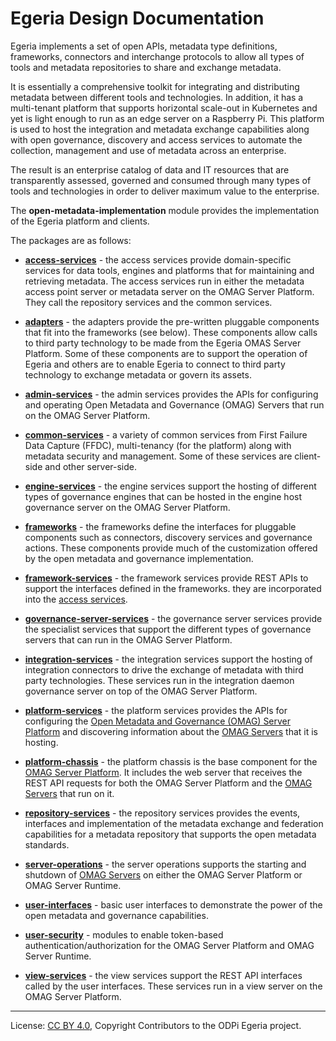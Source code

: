 <!-- SPDX-License-Identifier: CC-BY-4.0 -->
<!-- Copyright Contributors to the ODPi Egeria project. -->

# Egeria Design Documentation

Egeria implements a set of open APIs, metadata type definitions,
frameworks, connectors and interchange protocols to allow all types of tools and
metadata repositories to share and exchange metadata.

It is essentially a comprehensive toolkit for integrating and
distributing metadata between different tools and technologies.
In addition, it has a multi-tenant platform
that supports horizontal scale-out in Kubernetes and yet is light enough to run
as an edge server on a Raspberry Pi.  This platform is
used to host the integration and metadata exchange capabilities
along with open governance,
discovery and access services to automate the collection, management and
use of metadata across an enterprise.  

The result is an enterprise catalog of
data and IT resources that are transparently assessed, governed and consumed 
through many types of tools and technologies in order to
deliver maximum value to the enterprise.

The **open-metadata-implementation** module provides the implementation of the Egeria
platform and clients.

The packages are as follows:

* **[access-services](access-services)** - the access services provide domain-specific services for data tools, engines
and platforms that for maintaining and retrieving metadata.  The access services run in either the metadata access
point server or metadata server on the OMAG Server Platform.  They call the repository services
and the common services.

* **[adapters](adapters)** - the adapters provide the pre-written pluggable components that fit into the frameworks
(see below).  These components allow calls to third party technology to be made from the Egeria
OMAS Server Platform.  Some of these components are to support the operation of Egeria and others are to enable
Egeria to connect to third party technology to exchange metadata or govern its assets.

* **[admin-services](admin-services)** - the admin services provides the APIs for configuring
and operating Open Metadata and Governance (OMAG) Servers that run on the OMAG Server Platform.

* **[common-services](common-services)** - a variety of common services from First Failure Data Capture (FFDC),
multi-tenancy (for the platform) along with metadata security and management.  Some of these services are
client-side and other server-side.

* **[engine-services](engine-services)** - the engine services support the hosting of different types of
governance engines that can be hosted in the engine host governance server on the OMAG Server Platform.

* **[frameworks](frameworks)** - the frameworks define the interfaces for pluggable components such
as connectors, discovery services and governance actions.  These
components provide much of the customization offered by the open metadata and governance
implementation.

* **[framework-services](framework-services)** - the framework services provide REST APIs to support the interfaces
defined in the frameworks.  they are incorporated into the [access services](access-services).

* **[governance-server-services](governance-server-services)** - the governance server services provide the 
specialist services that support the different types of governance servers that can run in the OMAG Server Platform.

* **[integration-services](integration-services)** - the integration services support the hosting of
integration connectors to drive the exchange of metadata with third party technologies.
These services run in the integration daemon governance server on top of the OMAG Server Platform.

* **[platform-services](platform-services)** - the platform services provides the APIs for configuring the 
[Open Metadata and Governance (OMAG) Server Platform](https://egeria-project.org/concepts/omag-server-runtime/)
and discovering information about the [OMAG Servers](https://egeria-project.org/concepts/omag-server/) that it is hosting.

* **[platform-chassis](platform-chassis)** - the platform chassis is the base component for the 
[OMAG Server Platform](https://egeria-project.org/concepts/omag-server-platform/).
It includes the web server that receives the REST API requests for both the OMAG Server Platform
and the [OMAG Servers](https://egeria-project.org/concepts/omag-server/) that run on it.

* **[repository-services](repository-services)** - the repository services provides the events, interfaces and
implementation of the metadata exchange and federation capabilities for a metadata
repository that supports the open metadata standards.

* **[server-operations](server-operations)** - the server operations supports the starting and shutdown of
[OMAG Servers](https://egeria-project.org/concepts/omag-server/) on either the OMAG Server Platform or 
OMAG Server Runtime.

* **[user-interfaces](user-interfaces)** - basic user interfaces to demonstrate the power of the open
metadata and governance capabilities.

* **[user-security](user-security)** - modules to enable token-based authentication/authorization for the 
OMAG Server Platform and OMAG Server Runtime.

* **[view-services](view-services)** - the view services support the REST API interfaces
called by the user interfaces.  These services run in a view server on the OMAG Server Platform.
 
----
License: [CC BY 4.0](https://creativecommons.org/licenses/by/4.0/),
Copyright Contributors to the ODPi Egeria project.
